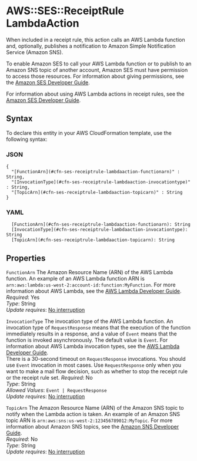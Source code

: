 # AWS::SES::ReceiptRule LambdaAction<a name="aws-properties-ses-receiptrule-lambdaaction"></a>

When included in a receipt rule, this action calls an AWS Lambda function and, optionally, publishes a notification to Amazon Simple Notification Service \(Amazon SNS\)\.

To enable Amazon SES to call your AWS Lambda function or to publish to an Amazon SNS topic of another account, Amazon SES must have permission to access those resources\. For information about giving permissions, see the [Amazon SES Developer Guide](https://docs.aws.amazon.com/ses/latest/DeveloperGuide/receiving-email-permissions.html)\.

For information about using AWS Lambda actions in receipt rules, see the [Amazon SES Developer Guide](https://docs.aws.amazon.com/ses/latest/DeveloperGuide/receiving-email-action-lambda.html)\.

## Syntax<a name="aws-properties-ses-receiptrule-lambdaaction-syntax"></a>

To declare this entity in your AWS CloudFormation template, use the following syntax:

### JSON<a name="aws-properties-ses-receiptrule-lambdaaction-syntax.json"></a>

```
{
  "[FunctionArn](#cfn-ses-receiptrule-lambdaaction-functionarn)" : String,
  "[InvocationType](#cfn-ses-receiptrule-lambdaaction-invocationtype)" : String,
  "[TopicArn](#cfn-ses-receiptrule-lambdaaction-topicarn)" : String
}
```

### YAML<a name="aws-properties-ses-receiptrule-lambdaaction-syntax.yaml"></a>

```
  [FunctionArn](#cfn-ses-receiptrule-lambdaaction-functionarn): String
  [InvocationType](#cfn-ses-receiptrule-lambdaaction-invocationtype): String
  [TopicArn](#cfn-ses-receiptrule-lambdaaction-topicarn): String
```

## Properties<a name="aws-properties-ses-receiptrule-lambdaaction-properties"></a>

`FunctionArn`  <a name="cfn-ses-receiptrule-lambdaaction-functionarn"></a>
The Amazon Resource Name \(ARN\) of the AWS Lambda function\. An example of an AWS Lambda function ARN is `arn:aws:lambda:us-west-2:account-id:function:MyFunction`\. For more information about AWS Lambda, see the [AWS Lambda Developer Guide](https://docs.aws.amazon.com/lambda/latest/dg/welcome.html)\.  
*Required*: Yes  
*Type*: String  
*Update requires*: [No interruption](https://docs.aws.amazon.com/AWSCloudFormation/latest/UserGuide/using-cfn-updating-stacks-update-behaviors.html#update-no-interrupt)

`InvocationType`  <a name="cfn-ses-receiptrule-lambdaaction-invocationtype"></a>
The invocation type of the AWS Lambda function\. An invocation type of `RequestResponse` means that the execution of the function immediately results in a response, and a value of `Event` means that the function is invoked asynchronously\. The default value is `Event`\. For information about AWS Lambda invocation types, see the [AWS Lambda Developer Guide](https://docs.aws.amazon.com/lambda/latest/dg/API_Invoke.html)\.  
There is a 30\-second timeout on `RequestResponse` invocations\. You should use `Event` invocation in most cases\. Use `RequestResponse` only when you want to make a mail flow decision, such as whether to stop the receipt rule or the receipt rule set\.
*Required*: No  
*Type*: String  
*Allowed Values*: `Event | RequestResponse`  
*Update requires*: [No interruption](https://docs.aws.amazon.com/AWSCloudFormation/latest/UserGuide/using-cfn-updating-stacks-update-behaviors.html#update-no-interrupt)

`TopicArn`  <a name="cfn-ses-receiptrule-lambdaaction-topicarn"></a>
The Amazon Resource Name \(ARN\) of the Amazon SNS topic to notify when the Lambda action is taken\. An example of an Amazon SNS topic ARN is `arn:aws:sns:us-west-2:123456789012:MyTopic`\. For more information about Amazon SNS topics, see the [Amazon SNS Developer Guide](https://docs.aws.amazon.com/sns/latest/dg/CreateTopic.html)\.  
*Required*: No  
*Type*: String  
*Update requires*: [No interruption](https://docs.aws.amazon.com/AWSCloudFormation/latest/UserGuide/using-cfn-updating-stacks-update-behaviors.html#update-no-interrupt)